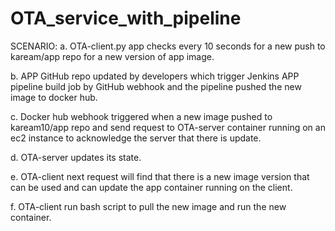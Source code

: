 # OTA_service_with_pipeline

SCENARIO:
a.	OTA-client.py app checks every 10 seconds for a new push to kaream/app repo for a new version of app image.
 
b.	APP GitHub repo updated by developers which trigger Jenkins APP pipeline build job by GitHub webhook and the pipeline pushed the new image to docker hub.

c.	Docker hub webhook triggered when a new image pushed to kaream10/app repo and send request to OTA-server container running on an ec2 instance to acknowledge the server that there is update.
 
d.	OTA-server updates its state.
 
e.	OTA-client next request will find that there is a new image version that can be used and can update the app container running on the client. 
 
f.	OTA-client run bash script to pull the new image and run the new container. 
 
